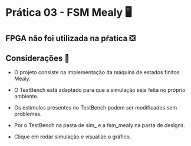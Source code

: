 # Prática 03 - FSM Mealy 🖥️

## FPGA não foi utilizada na pŕatica ❎

## Considerações 📝

- O projeto consiste na implementação da máquina de estados finitos Mealy.
  
- O TestBench está adaptado para que a simulação seja feita no próprio ambiente.
  
- Os estímulos presentes no TestBench podem ser modificados sem problemas.
  
- Por o TestBench na pasta de sim_ e a fsm_mealy na pasta de designs.
  
- Clique em rodar simulação e visualize o gráfico.

